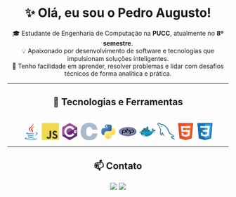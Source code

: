 <h1 align="center">✨ Olá, eu sou o Pedro Augusto!</h1>

<p align="center">
🎓 Estudante de Engenharia de Computação na <strong>PUCC</strong>, atualmente no <strong>8º semestre</strong>.<br>
💡 Apaixonado por desenvolvimento de software e tecnologias que impulsionam soluções inteligentes.<br>
🧠 Tenho facilidade em aprender, resolver problemas e lidar com desafios técnicos de forma analítica e prática.
</p>

<hr>

<h2 align="center">🚀 Tecnologias e Ferramentas</h2>

<div align="center" style="display: inline_block"><br>
  <img align="center" alt="Java" height="40" width="40" src="https://raw.githubusercontent.com/devicons/devicon/master/icons/java/java-original.svg">
  <img align="center" alt="JavaScript" height="40" width="40" src="https://raw.githubusercontent.com/devicons/devicon/master/icons/javascript/javascript-original.svg">
  <img align="center" alt="CSharp" height="40" width="40" src="https://raw.githubusercontent.com/devicons/devicon/master/icons/csharp/csharp-original.svg">
  <img align="center" alt="C" height="40" width="40" src="https://raw.githubusercontent.com/devicons/devicon/master/icons/c/c-original.svg">
  <img align="center" alt="Python" height="40" width="40" src="https://raw.githubusercontent.com/devicons/devicon/master/icons/python/python-original.svg">
  <img align="center" alt="PHP" height="40" width="40" src="https://raw.githubusercontent.com/devicons/devicon/master/icons/php/php-original.svg">
  <img align="center" alt="Docker" height="40" width="40" src="https://raw.githubusercontent.com/devicons/devicon/master/icons/docker/docker-original.svg">
  <img align="center" alt="SQL" height="40" width="40" src="https://raw.githubusercontent.com/devicons/devicon/master/icons/mysql/mysql-original.svg">
  <img align="center" alt="HTML" height="40" width="40" src="https://raw.githubusercontent.com/devicons/devicon/master/icons/html5/html5-original.svg">
  <img align="center" alt="CSS" height="40" width="40" src="https://raw.githubusercontent.com/devicons/devicon/master/icons/css3/css3-original.svg">
</div>

<hr>

<h2 align="center">📫 Contato</h2>

<div align="center">
  <a href="https://www.linkedin.com/in/pedro-augusto-eickhoff-a30449202"><img src="https://img.shields.io/badge/-LinkedIn-%230077B5?style=for-the-badge&logo=linkedin&logoColor=white"></a>
  <a href="mailto:pedroaeickhoff@gmail.com"><img src="https://img.shields.io/badge/-Email-%23333?style=for-the-badge&logo=gmail&logoColor=white"></a>
</div>
